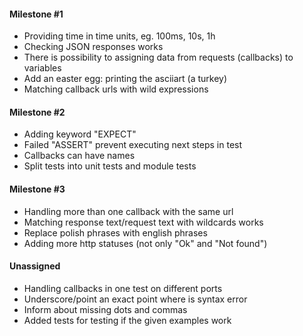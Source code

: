 #### Milestone #1
* Providing time in time units, eg. 100ms, 10s, 1h
* Checking JSON responses works
* There is possibility to assigning data from requests (callbacks) to variables
* Add an easter egg: printing the asciiart (a turkey)
* Matching callback urls with wild expressions

#### Milestone #2
* Adding keyword "EXPECT"
* Failed "ASSERT" prevent executing next steps in test
* Callbacks can have names
* Split tests into unit tests and module tests

#### Milestone #3
* Handling more than one callback with the same url
* Matching response text/request text with wildcards works
* Replace polish phrases with english phrases
* Adding more http statuses (not only "Ok" and "Not found")

#### Unassigned
* Handling callbacks in one test on different ports
* Underscore/point an exact point where is syntax error
* Inform about missing dots and commas
* Added tests for testing if the given examples work
